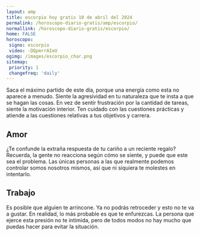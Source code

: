 ```yaml
---
layout: amp
title: escorpio hoy gratis 10 de abril del 2024 
permalink: /horoscopo-diario-gratis/amp/escorpio/
normallink: /horoscopo-diario-gratis/escorpio/
home: FALSE
horoscopo:
 signo: escorpio
 video: -DQpmrrAIeU
ogimg: /images/escorpio_char.png
sitemap:
 priority: 1
 changefreq: 'daily'
---
```



Saca el máximo partido de este día, porque una energía como esta no aparece a menudo. Siente la agresividad en tu naturaleza que te insta a que se hagan las cosas. En vez de sentir frustración por la cantidad de tareas, siente la motivación interior. Ten cuidado con las cuestiones prácticas y atiende a las cuestiones relativas a tus objetivos y carrera.

## Amor

¿Te confunde la extraña respuesta de tu cariño a un reciente regalo? Recuerda, la gente no reacciona según cómo se siente, y puede que este sea el problema. Las únicas personas a las que realmente podemos controlar somos nosotros mismos, así que ni siquiera te molestes en intentarlo.

## Trabajo

Es posible que alguien te arrincone. Ya no podrás retroceder y esto no te va a gustar. En realidad, lo más probable es que te enfurezcas. La persona que ejerce esta presión no te intimida, pero de todos modos no hay mucho que puedas hacer para evitar la situación.